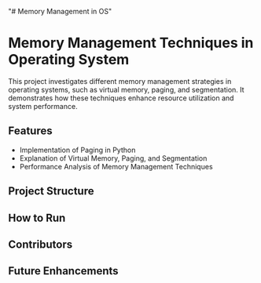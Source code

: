"# Memory Management in OS" 
# Memory Management Techniques in Operating System  

This project investigates different memory management strategies in operating systems, such as virtual memory, paging, and segmentation. It demonstrates how these techniques enhance resource utilization and system performance.

## Features  
- Implementation of Paging in Python  
- Explanation of Virtual Memory, Paging, and Segmentation  
- Performance Analysis of Memory Management Techniques  

## Project Structure  

## How to Run  



## Contributors  
 

## Future Enhancements  



